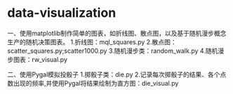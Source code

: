 # data-visualization
一、使用matplotlib制作简单的图表，如折线图、散点图，以及基于随机漫步概念生产的随机决策图表。
1.折线图：mql_squares.py
2.散点图：scatter_squares.py;scatter1000.py
3.随机漫步类：random_walk.py
4.随机漫步图表：rw_visual.py

二、使用Pygal模拟投骰子
1.掷骰子类：die.py
2.记录每次掷骰子的结果、各个点数出现的频率,并使用Pygal将结果绘制为直方图：die_visual.py

